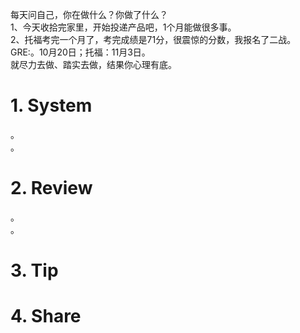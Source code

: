 每天问自己，你在做什么？你做了什么？</br>
1、今天收拾完家里，开始投递产品吧，1个月能做很多事。</br>
2、托福考完一个月了，考完成绩是71分，很震惊的分数，我报名了二战。</br>
GRE:。10月20日；托福：11月3日。</br>
就尽力去做、踏实去做，结果你心理有底。</br>
# 1. System 
。</br>
。</br>

# 2. Review 
。</br>
。</br>

# 3. Tip 
### 


# 4. Share 
### 
</br>
</br>
</br>
</br>
 </br>
</br>
 </br>
</br>

</br>

```

```

